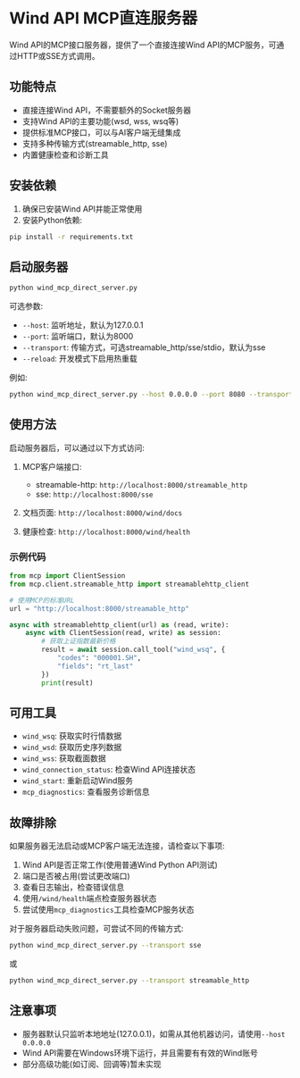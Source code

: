 # Wind API MCP直连服务器

Wind API的MCP接口服务器，提供了一个直接连接Wind API的MCP服务，可通过HTTP或SSE方式调用。

## 功能特点

- 直接连接Wind API，不需要额外的Socket服务器
- 支持Wind API的主要功能(wsd, wss, wsq等)
- 提供标准MCP接口，可以与AI客户端无缝集成
- 支持多种传输方式(streamable_http, sse)
- 内置健康检查和诊断工具

## 安装依赖

1. 确保已安装Wind API并能正常使用
2. 安装Python依赖:

```bash
pip install -r requirements.txt
```

## 启动服务器

```bash
python wind_mcp_direct_server.py
```

可选参数:
- `--host`: 监听地址，默认为127.0.0.1
- `--port`: 监听端口，默认为8000
- `--transport`: 传输方式，可选streamable_http/sse/stdio，默认为sse
- `--reload`: 开发模式下启用热重载

例如:
```bash
python wind_mcp_direct_server.py --host 0.0.0.0 --port 8080 --transport streamable_http
```

## 使用方法

启动服务器后，可以通过以下方式访问:

1. MCP客户端接口: 
   - streamable-http: `http://localhost:8000/streamable_http`
   - sse: `http://localhost:8000/sse`

2. 文档页面: `http://localhost:8000/wind/docs`

3. 健康检查: `http://localhost:8000/wind/health`

### 示例代码

```python
from mcp import ClientSession
from mcp.client.streamable_http import streamablehttp_client

# 使用MCP的标准URL
url = "http://localhost:8000/streamable_http"

async with streamablehttp_client(url) as (read, write):
    async with ClientSession(read, write) as session:
        # 获取上证指数最新价格
        result = await session.call_tool("wind_wsq", {
            "codes": "000001.SH", 
            "fields": "rt_last"
        })
        print(result)
```

## 可用工具

- `wind_wsq`: 获取实时行情数据
- `wind_wsd`: 获取历史序列数据
- `wind_wss`: 获取截面数据
- `wind_connection_status`: 检查Wind API连接状态
- `wind_start`: 重新启动Wind服务
- `mcp_diagnostics`: 查看服务诊断信息

## 故障排除

如果服务器无法启动或MCP客户端无法连接，请检查以下事项:

1. Wind API是否正常工作(使用普通Wind Python API测试)
2. 端口是否被占用(尝试更改端口)
3. 查看日志输出，检查错误信息
4. 使用`/wind/health`端点检查服务器状态
5. 尝试使用`mcp_diagnostics`工具检查MCP服务状态

对于服务器启动失败问题，可尝试不同的传输方式:
```bash
python wind_mcp_direct_server.py --transport sse
```
或
```bash
python wind_mcp_direct_server.py --transport streamable_http
```

## 注意事项

- 服务器默认只监听本地地址(127.0.0.1)，如需从其他机器访问，请使用`--host 0.0.0.0`
- Wind API需要在Windows环境下运行，并且需要有有效的Wind账号
- 部分高级功能(如订阅、回调等)暂未实现 